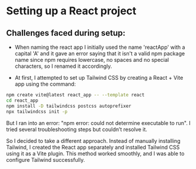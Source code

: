 # Setting up a React project

## Challenges faced during setup:

- When naming the react app I initially used the name 'reactApp' with a capital 'A' and it gave an error saying that it isn't a valid npm package name since npm requires lowercase, no spaces and no special characters, so I renamed it accordingly.

- At first, I attempted to set up Tailwind CSS by creating a React + Vite app using the command:

```bash
npm create vite@latest react_app -- --template react
cd react_app
npm install -D tailwindcss postcss autoprefixer
npx tailwindcss init -p
```

But I ran into an error: "npm error: could not determine executable to run". I tried several troubleshooting steps but couldn’t resolve it.

So I decided to take a different approach. Instead of manually installing Tailwind, I created the React app separately and installed Tailwind CSS using it as a Vite plugin. This method worked smoothly, and I was able to configure Tailwind successfully.

##
